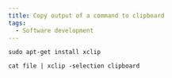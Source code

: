 ```yaml
---
title: Copy output of a command to clipboard
tags:
  - Software development
---
```


```shell
sudo apt-get install xclip
```

```shell
cat file | xclip -selection clipboard
```
